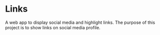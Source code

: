 # Links

A web app to display social media and highlight links. The purpose of this project is to show links on social media profile.